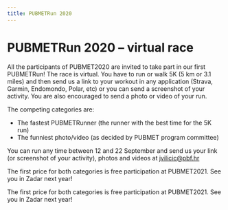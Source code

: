 ```yaml
---
title: PUBMETRun 2020
---
```


# PUBMETRun 2020 – virtual race

<div class="lg:flex">
<div class="lg:flex-1 space-y-2 sm:space-y-4">

All the participants of PUBMET2020 are invited to take part in our first
PUBMETRun! The race is virtual. You have to run or walk 5K (5 km or 3.1
miles) and then send us a link to your workout in any application (Strava,
Garmin, Endomondo, Polar, etc) or you can send a screenshot of your
activity. You are also encouraged to send a photo or video of your run.

The competing categories are:

- The fastest PUBMETRunner (the runner with the best time for the 5K run)
- The funniest photo/video (as decided by PUBMET program committee)

You can run any time between 12 and 22 September and send us your link (or
screenshot of your activity), photos and videos at <jvilicic@pbf.hr>

The first price for both categories is free participation at PUBMET2021.
See you in Zadar next year!

The first price for both categories is free participation at PUBMET2021.
See you in Zadar next year!

</div>

<div class="mt-4 lg:mt-2 lg:w-1/3 lg:ml-6">
  <div class="ar" style="
    --w: 3024;
    --h: 4032;
  ">
    <div class="ar-media">
      <img class="rounded" src="<%= cloudinary('pubmetrun.jpg', { width: parseInt(theme.screens.sm) }) %>" alt="">
    </div>
  </div>
</div>

</div>
